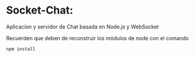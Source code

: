 # Socket-Chat:

Aplicacion y servidor de Chat basada en Node.js y WebSocket

Recuerden que deben de reconstruir los módulos de node con el comando

```
npm install
```